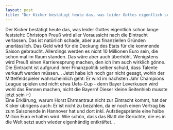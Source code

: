 ```yaml
---
layout: post
title: "Der Kicker bestätigt heute das, was leider Gottes eigentlich schon lange feststeht: Christoph Preuß wird aller Voraussicht nach die Eintracht verlassen."
---
```


Der Kicker bestätigt heute das, was leider Gottes eigentlich schon lange feststeht: Christoph Preuß wird aller Voraussicht nach die Eintracht verlassen. Das ist natürlich schade, aber aus finanziellen Gründen unerlässlich. Das Geld wird für die Deckung des Etats für die kommende Saison gebraucht. Allerdings werden es nicht 10 Millionen Euro sein, die schon mal im Raum standen. Das wäre aber auch überhöht. Wenigstens wird Preuß einen Karrieresprung machen, den ich ihm auch wirklich gönne. Die Eintracht ist aufgrund ihrer Finanzpolitik selber schuld, dass Talente verkauft werden müssen... Jetzt habe ich noch gar nicht gesagt, wohin der Mittelfeldspieler wahrscheinlich geht: Er wird im nächsten Jahr Champions League spielen und nicht etwa Uefa-Cup - denn Bayer Leverkusen wird wohl das Rennen machen, nicht die Bayern! Dieser kleine Seitenhieb musste jetzt sein :-)  
Eine Erklärung, warum Horst Ehrmantraut nicht zur Eintracht kommt, hat der Kicker übrigens auch: Er ist nicht zu bezahlen, da er noch einen Vertrag bis zum Saisonende in Hannover hat und dort inkl. Aufstiegsprämie eine halbe Million Euro erhalten wird. Wie schön, dass das Blatt die Gerüchte, die es in die Welt setzt auch wieder eigenhändig entkräftet...
